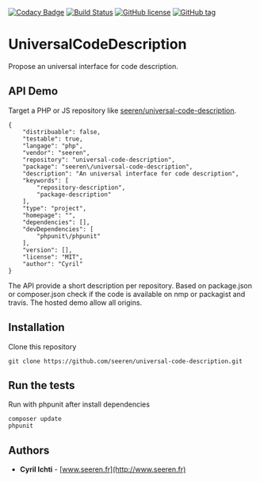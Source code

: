 [![Codacy Badge](https://api.codacy.com/project/badge/Grade/0f8e153fc3254bf9a27d3276f1450c42)](https://www.codacy.com/app/seeren/universal-code-description?utm_source=github.com&amp;utm_medium=referral&amp;utm_content=seeren/universal-code-description&amp;utm_campaign=Badge_Grade) [![Build Status](https://travis-ci.org/seeren/universal-code-description.svg?branch=master)](https://travis-ci.org/seeren/universal-code-description) [![GitHub license](https://img.shields.io/badge/license-MIT-orange.svg)](https://raw.githubusercontent.com/seeren/view/master/LICENSE) [![GitHub tag](https://img.shields.io/github/tag/seeren/universal-code-description.svg)](https://github.com/seeren/universal-code-description/releases)

# UniversalCodeDescription
Propose an universal interface for code description.

## API Demo
Target a PHP or JS repository like  [seeren/universal-code-description](http://universal-code-description.alwaysdata.net/seeren/universal-code-description).
```
{
    "distribuable": false,
    "testable": true,
    "langage": "php",
    "vendor": "seeren",
    "repository": "universal-code-description",
    "package": "seeren\/universal-code-description",
    "description": "An universal interface for code description",
    "keywords": [
        "repository-description",
        "package-description"
    ],
    "type": "project",
    "homepage": "",
    "dependencies": [],
    "devDependencies": [
        "phpunit\/phpunit"
    ],
    "version": [],
    "license": "MIT",
    "author": "Cyril"
}
```
The API provide a short description per repository. Based on package.json or composer.json check if the code is available on nmp or packagist and travis. The hosted demo allow all origins.

## Installation
Clone this repository
```
git clone https://github.com/seeren/universal-code-description.git
```

## Run the tests
Run with phpunit after install dependencies
```
composer update
phpunit
```

## Authors
* **Cyril Ichti** - [www.seeren.fr](http://www.seeren.fr)
